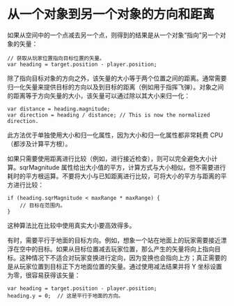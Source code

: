 从一个对象到另一个对象的方向和距离
=================================================


如果从空间中的一个点减去另一个点，则得到的结果是从一个对象“指向”另一个对象的矢量：





````
// 获取从玩家位置指向目标位置的矢量。
var heading = target.position - player.position;

````
	
除了指向目标对象的方向之外，该矢量的大小等于两个位置之间的距离。通常需要归一化矢量来提供目标的方向以及到目标的距离（例如用于指挥飞弹）。对象之间的距离等于方向矢量的大小，该矢量可以通过除以其大小来归一化：



````
var distance = heading.magnitude;
var direction = heading / distance; // This is now the normalized direction.

````

此方法优于单独使用大小和归一化属性，因为大小和归一化属性都非常耗费 CPU（都涉及计算平方根）。

如果只需要使用距离进行比较（例如，进行接近检查），则可以完全避免大小计算。sqrMagnitude 属性给出大小值的平方，计算方式与大小相似，但不需要进行耗时的平方根运算。不要将大小与已知距离进行比较，可将大小的平方与距离的平方进行比较：



````
if (heading.sqrMagnitude < maxRange * maxRange) {
	// 目标在范围内。
}

````

这种算法比在比较中使用真实大小要高效得多。

有时，需要平行于地面的目标方向。例如，想象一个站在地面上的玩家需要接近漂浮在空中的目标。如果从目标位置减去玩家位置，那么产生的矢量将向上指向目标。这种情况下不适合对玩家变换进行定向，因为变换也会指向上方；真正需要的是从玩家位置到目标正下方地面位置的矢量。通过使用减法结果并将 Y 坐标设置为零，很容易获得该矢量：



````
var heading = target.position - player.position;
heading.y = 0;	// 这是平行于地面的方向。

````

